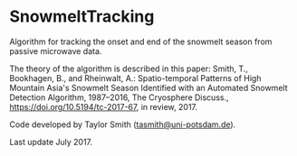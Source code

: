 # SnowmeltTracking
Algorithm for tracking the onset and end of the snowmelt season from passive microwave data. 

The theory of the algorithm is described in this paper: 
Smith, T., Bookhagen, B., and Rheinwalt, A.: Spatio-temporal Patterns of High Mountain Asia's Snowmelt Season Identified with an Automated Snowmelt Detection Algorithm, 1987–2016, The Cryosphere Discuss., https://doi.org/10.5194/tc-2017-67, in review, 2017.

Code developed by Taylor Smith (tasmith@uni-potsdam.de).

Last update July 2017.


